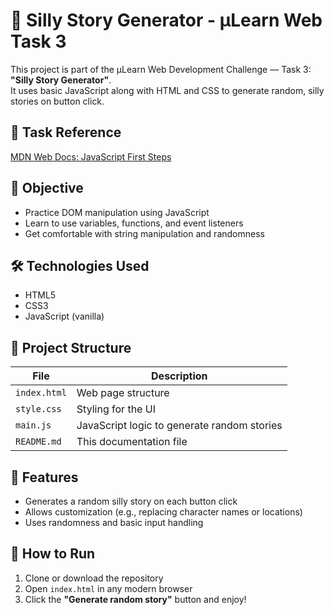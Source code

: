 # 🤪 Silly Story Generator - µLearn Web Task 3

This project is part of the µLearn Web Development Challenge — Task 3: **"Silly Story Generator"**.  
It uses basic JavaScript along with HTML and CSS to generate random, silly stories on button click.

## 🔗 Task Reference
[MDN Web Docs: JavaScript First Steps](https://developer.mozilla.org/en-US/docs/Learn/JavaScript/First_steps)

## 🧠 Objective
- Practice DOM manipulation using JavaScript
- Learn to use variables, functions, and event listeners
- Get comfortable with string manipulation and randomness

## 🛠️ Technologies Used
- HTML5
- CSS3
- JavaScript (vanilla)

## 📁 Project Structure

| File | Description |
|------|-------------|
| `index.html`   | Web page structure |
| `style.css`    | Styling for the UI |
| `main.js`      | JavaScript logic to generate random stories |
| `README.md`    | This documentation file |

## 🎉 Features
- Generates a random silly story on each button click
- Allows customization (e.g., replacing character names or locations)
- Uses randomness and basic input handling

## 🚀 How to Run
1. Clone or download the repository
2. Open `index.html` in any modern browser
3. Click the **"Generate random story"** button and enjoy!
